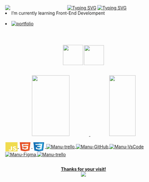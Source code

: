 

<img align="left" src="https://media3.giphy.com/media/9oa3sE4IdWbqO61WGT/giphy.gif?cid=ecf05e47shnjb9dsygo3s7720nd6k96q0crlwgek9icm4sz5&rid=giphy.gif&ct=s"   width="200px">
<div>
<a href="https://git.io/typing-svg"><img src="https://readme-typing-svg.demolab.com?font=Fira+Code&weight=600&pause=1000&color=F7588A&width=435&height=44&lines=Hello+World!" alt="Typing SVG" /></a>
<a href="https://git.io/typing-svg"><img src="https://readme-typing-svg.demolab.com?font=Fira+Code&weight=600&pause=1000&color=F73F8B&width=435&lines=My+name+is+Emanuelle+Takenawa" alt="Typing SVG" /></a>
</div
  
- I’m currently learning Front-End Develompent
 <br> <br>
- <a href="https://github.com/emanuelletakenawa?tab=repositories"> ![portfolio](https://img.shields.io/badge/my_repositories-000?style=for-the-badge&logo=ko-fi&logoColor=pink) </a>
##
  
  
<br><div  align="center"> 
  <a href = "mailto:emanuelletakenawa2@gmail.com"><img height="65" width="65" src="https://img.icons8.com/dusk/512/gmail.png" target="_blank"></a>
  <a href="https://www.linkedin.com/in/emanuelle-takenawa-32b6a1257/" target="_blank"><img height="64" width="64" src="https://img.icons8.com/dusk/512/linkedin--v1.png" target="_blank"></a> 
</div>

## 

<div align="center">
  <a href="https://github.com/emanuelletakenawa">
  <img width="49%" height="195px" src="https://github-readme-stats.vercel.app/api?username=emanuelletakenawa&show_icons=true&theme=dracula&include_all_commits=true&count_private=true"/>
  <img width="41%" height="195px" src="https://github-readme-stats.vercel.app/api/top-langs/?username=emanuelletakenawa&layout=compact&langs_count=16&theme=dracula"/>
</div>
  
<div aling="center" ><br>
  <img align="center" alt="Manu-Js" height="30" width="40" src="https://raw.githubusercontent.com/devicons/devicon/master/icons/javascript/javascript-plain.svg">
  <img align="center" alt="Manu-HTML" height="30" width="40" src="https://raw.githubusercontent.com/devicons/devicon/master/icons/html5/html5-original.svg">
  <img align="center" alt="Manu-CSS" height="30" width="40" src="https://raw.githubusercontent.com/devicons/devicon/master/icons/css3/css3-original.svg">
  <img align="center" alt="Manu-trello" height="60" width="35"src="https://icongr.am/devicon/react-original.svg?size=128&color=000000" />
  <img align="center" alt="Manu-GitHub" height="40" width="40"src="https://img.icons8.com/fluency/512/github.png" />
  <img align="center" alt="Manu-VsCode " height="30" width="40"src="https://cdn.jsdelivr.net/gh/devicons/devicon/icons/vscode/vscode-original.svg" />
  <img align="center" alt="Manu-Figma" height="35" width="35"src="https://img.icons8.com/fluency/2x/figma.png" />
  <img align="center" alt="Manu-trello" height="60" width="70"src="https://cdn.jsdelivr.net/gh/devicons/devicon/icons/trello/trello-plain-wordmark.svg" />
 
</div>

##

<div align = "center">
   <b>Thanks for your visit!</b></br>
   <img width="180px"src="https://media1.giphy.com/media/XgH0beW46tK3HDn5hP/giphy.gif?cid=790b76115f388660b104c6b93ceb3ff17e684f30381f0c7e&rid=giphy.gif&ct=s">
</div>
